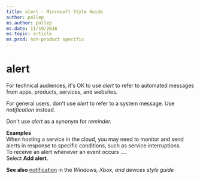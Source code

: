 ```yaml
---
title: alert - Microsoft Style Guide
author: pallep
ms.author: pallep
ms.date: 11/19/2016
ms.topic: article
ms.prod: non-product specific
---
```


# alert

For technical audiences, it's OK to use *alert* to refer to automated messages from apps, products, services, and websites. 

For general users, don't use *alert* to refer to a system message. Use *notification* instead. 

Don't use *alert* as a synonym for *reminder.*

**Examples**  
When
hosting a service in the cloud, you may need to monitor and send alerts
in response to specific conditions, such as service
interruptions.   
To receive an alert whenever an event occurs ....   
Select **Add alert**. 

**See also** [](/style-guide/a-z-word-list-term-collections/n/notification)[notification](https://worldready.cloudapp.net/Styleguide/Read?id=2547&topicid=16439) in the *Windows, Xbox, and devices style guide* 
